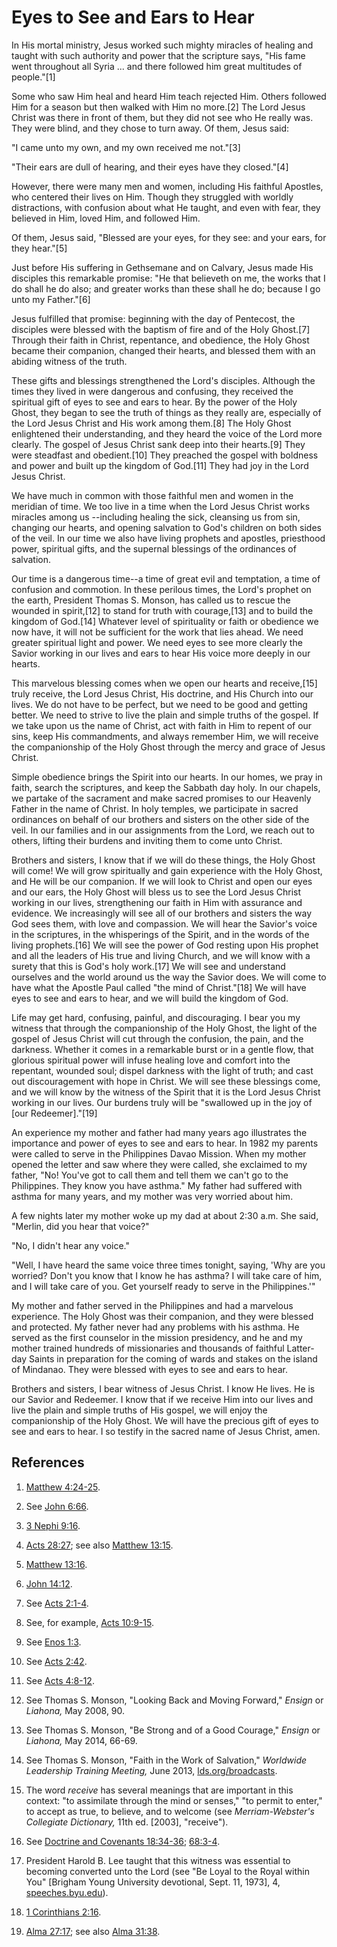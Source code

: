 # Eyes to See and Ears to Hear

In His mortal ministry, Jesus worked such mighty miracles of healing and
taught with such authority and power that the scripture says, "His fame went
throughout all Syria ... and there followed him great multitudes of people."[1]

Some who saw Him heal and heard Him teach rejected Him. Others followed Him
for a season but then walked with Him no more.[2] The Lord Jesus Christ was
there in front of them, but they did not see who He really was. They were
blind, and they chose to turn away. Of them, Jesus said:

"I came unto my own, and my own received me not."[3]

"Their ears are dull of hearing, and their eyes have they closed."[4]

However, there were many men and women, including His faithful Apostles, who
centered their lives on Him. Though they struggled with worldly distractions,
with confusion about what He taught, and even with fear, they believed in Him,
loved Him, and followed Him.

Of them, Jesus said, "Blessed are your eyes, for they see: and your ears, for
they hear."[5]

Just before His suffering in Gethsemane and on Calvary, Jesus made His
disciples this remarkable promise: "He that believeth on me, the works that I
do shall he do also; and greater works than these shall he do; because I go
unto my Father."[6]

Jesus fulfilled that promise: beginning with the day of Pentecost, the
disciples were blessed with the baptism of fire and of the Holy Ghost.[7]
Through their faith in Christ, repentance, and obedience, the Holy Ghost
became their companion, changed their hearts, and blessed them with an abiding
witness of the truth.

These gifts and blessings strengthened the Lord's disciples. Although the
times they lived in were dangerous and confusing, they received the spiritual
gift of eyes to see and ears to hear. By the power of the Holy Ghost, they
began to see the truth of things as they really are, especially of the Lord
Jesus Christ and His work among them.[8] The Holy Ghost enlightened their
understanding, and they heard the voice of the Lord more clearly. The gospel
of Jesus Christ sank deep into their hearts.[9] They were steadfast and
obedient.[10] They preached the gospel with boldness and power and built up
the kingdom of God.[11] They had joy in the Lord Jesus Christ.

We have much in common with those faithful men and women in the meridian of
time. We too live in a time when the Lord Jesus Christ works miracles among us
--including healing the sick, cleansing us from sin, changing our hearts, and
opening salvation to God's children on both sides of the veil. In our time we
also have living prophets and apostles, priesthood power, spiritual gifts, and
the supernal blessings of the ordinances of salvation.

Our time is a dangerous time--a time of great evil and temptation, a time of
confusion and commotion. In these perilous times, the Lord's prophet on the
earth, President Thomas S. Monson, has called us to rescue the wounded in
spirit,[12] to stand for truth with courage,[13] and to build the kingdom of
God.[14] Whatever level of spirituality or faith or obedience we now have, it
will not be sufficient for the work that lies ahead. We need greater spiritual
light and power. We need eyes to see more clearly the Savior working in our
lives and ears to hear His voice more deeply in our hearts.

This marvelous blessing comes when we open our hearts and receive,[15] truly
receive, the Lord Jesus Christ, His doctrine, and His Church into our lives.
We do not have to be perfect, but we need to be good and getting better. We
need to strive to live the plain and simple truths of the gospel. If we take
upon us the name of Christ, act with faith in Him to repent of our sins, keep
His commandments, and always remember Him, we will receive the companionship
of the Holy Ghost through the mercy and grace of Jesus Christ.

Simple obedience brings the Spirit into our hearts. In our homes, we pray in
faith, search the scriptures, and keep the Sabbath day holy. In our chapels,
we partake of the sacrament and make sacred promises to our Heavenly Father in
the name of Christ. In holy temples, we participate in sacred ordinances on
behalf of our brothers and sisters on the other side of the veil. In our
families and in our assignments from the Lord, we reach out to others, lifting
their burdens and inviting them to come unto Christ.

Brothers and sisters, I know that if we will do these things, the Holy Ghost
will come! We will grow spiritually and gain experience with the Holy Ghost,
and He will be our companion. If we will look to Christ and open our eyes and
our ears, the Holy Ghost will bless us to see the Lord Jesus Christ working in
our lives, strengthening our faith in Him with assurance and evidence. We
increasingly will see all of our brothers and sisters the way God sees them,
with love and compassion. We will hear the Savior's voice in the scriptures,
in the whisperings of the Spirit, and in the words of the living prophets.[16]
We will see the power of God resting upon His prophet and all the leaders of
His true and living Church, and we will know with a surety that this is God's
holy work.[17] We will see and understand ourselves and the world around us
the way the Savior does. We will come to have what the Apostle Paul called
"the mind of Christ."[18] We will have eyes to see and ears to hear, and we
will build the kingdom of God.

Life may get hard, confusing, painful, and discouraging. I bear you my witness
that through the companionship of the Holy Ghost, the light of the gospel of
Jesus Christ will cut through the confusion, the pain, and the darkness.
Whether it comes in a remarkable burst or in a gentle flow, that glorious
spiritual power will infuse healing love and comfort into the repentant,
wounded soul; dispel darkness with the light of truth; and cast out
discouragement with hope in Christ. We will see these blessings come, and we
will know by the witness of the Spirit that it is the Lord Jesus Christ
working in our lives. Our burdens truly will be "swallowed up in the joy of
[our Redeemer]."[19]

An experience my mother and father had many years ago illustrates the
importance and power of eyes to see and ears to hear. In 1982 my parents were
called to serve in the Philippines Davao Mission. When my mother opened the
letter and saw where they were called, she exclaimed to my father, "No! You've
got to call them and tell them we can't go to the Philippines. They know you
have asthma." My father had suffered with asthma for many years, and my mother
was very worried about him.

A few nights later my mother woke up my dad at about 2:30 a.m. She said,
"Merlin, did you hear that voice?"

"No, I didn't hear any voice."

"Well, I have heard the same voice three times tonight, saying, 'Why are you
worried? Don't you know that I know he has asthma? I will take care of him,
and I will take care of you. Get yourself ready to serve in the Philippines.'"

My mother and father served in the Philippines and had a marvelous experience.
The Holy Ghost was their companion, and they were blessed and protected. My
father never had any problems with his asthma. He served as the first
counselor in the mission presidency, and he and my mother trained hundreds of
missionaries and thousands of faithful Latter-day Saints in preparation for
the coming of wards and stakes on the island of Mindanao. They were blessed
with eyes to see and ears to hear.

Brothers and sisters, I bear witness of Jesus Christ. I know He lives. He is
our Savior and Redeemer. I know that if we receive Him into our lives and live
the plain and simple truths of His gospel, we will enjoy the companionship of
the Holy Ghost. We will have the precious gift of eyes to see and ears to
hear. I so testify in the sacred name of Jesus Christ, amen.

## References

  1. [Matthew 4:24-25](https://www.lds.org/scriptures/nt/matt/4.24-25?lang=eng#23).

  2. See [John 6:66](https://www.lds.org/scriptures/nt/john/6.66?lang=eng#65).

  3. [3 Nephi 9:16](https://www.lds.org/scriptures/bofm/3-ne/9.16?lang=eng#15).

  4. [Acts 28:27](https://www.lds.org/scriptures/nt/acts/28.27?lang=eng#26); see also [Matthew 13:15](https://www.lds.org/scriptures/nt/matt/13.15?lang=eng#14).

  5. [Matthew 13:16](https://www.lds.org/scriptures/nt/matt/13.16?lang=eng#15).

  6. [John 14:12](https://www.lds.org/scriptures/nt/john/14.12?lang=eng#11).

  7. See [Acts 2:1-4](https://www.lds.org/scriptures/nt/acts/2.1-4?lang=eng#0).

  8. See, for example, [Acts 10:9-15](https://www.lds.org/scriptures/nt/acts/10.9-15?lang=eng#8).

  9. See [Enos 1:3](https://www.lds.org/scriptures/bofm/enos/1.3?lang=eng#2).

  10. See [Acts 2:42](https://www.lds.org/scriptures/nt/acts/2.42?lang=eng#41).

  11. See [Acts 4:8-12](https://www.lds.org/scriptures/nt/acts/4.8-12?lang=eng#7).

  12. See Thomas S. Monson, "Looking Back and Moving Forward," _Ensign_ or _Liahona,_ May 2008, 90.

  13. See Thomas S. Monson, "Be Strong and of a Good Courage," _Ensign_ or _Liahona,_ May 2014, 66-69.

  14. See Thomas S. Monson, "Faith in the Work of Salvation," _Worldwide Leadership Training Meeting,_ June 2013, [lds.org/broadcasts](https://www.lds.org/broadcasts/article/worldwide-leadership-training/2013/06/faith-in-the-work-of-salvation?lang=eng).

  15. The word _receive_ has several meanings that are important in this context: "to assimilate through the mind or senses," "to permit to enter," to accept as true, to believe, and to welcome (see _Merriam-Webster's Collegiate Dictionary,_ 11th ed. [2003], "receive").

  16. See [Doctrine and Covenants 18:34-36](https://www.lds.org/scriptures/dc-testament/dc/18.34-36?lang=eng#33); [68:3-4](https://www.lds.org/scriptures/dc-testament/dc/68.3-4?lang=eng#2).

  17. President Harold B. Lee taught that this witness was essential to becoming converted unto the Lord (see "Be Loyal to the Royal within You" [Brigham Young University devotional, Sept. 11, 1973], 4, [speeches.byu.edu](https://speeches.byu.edu/talks/harold-b-lee_loyal-royal-within/?lang=eng)).

  18. [1 Corinthians 2:16](https://www.lds.org/scriptures/nt/1-cor/2.16?lang=eng#15).

  19. [Alma 27:17](https://www.lds.org/scriptures/bofm/alma/27.17?lang=eng#16); see also [Alma 31:38](https://www.lds.org/scriptures/bofm/alma/31.38?lang=eng#37).

